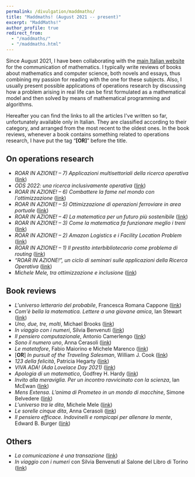 ```yaml
---
permalink: /divulgation/maddmaths/
title: "Maddmaths! (August 2021 -- present)"
excerpt: "MaddMaths!"
author_profile: true
redirect_from:
  - "/maddmaths/"
  - "/maddmaths.html"
---
```


Since August 2021, I have been collaborating with the [main Italian website](http://maddmaths.simai.eu) for the communication of mathematics.
I typically write reviews of books about mathematics and computer science, both novels and essays, thus combining my passion for reading with the one for these subjects. Also, I usually present possible applications of operations research by discussing how a problem arising in real life can be first formulated as a mathematical model and then solved by means of mathematical programming and algorithms.

Hereafter you can find the links to all the articles I've written so far, unfortunately available only in Italian. They are classified according to their category, and arranged from the most recent to the oldest ones. In the book reviews, whenever a book contains something related to operations research, I have put the tag “**[OR]**” before the title.


## On operations research
- *ROAR IN AZIONE! – 7) Applicazioni multisettoriali della ricerca operativa* ([link](https://maddmaths.simai.eu/divulgazione/roar-in-azione-applicazioni-multisettoriali-ricerca-operativa/))
- *ODS 2022: una ricerca inclusivamente operativa* ([link](https://maddmaths.simai.eu/divulgazione/ricerca-operativa-ods2022-una-ricerca-inclusivamente-operativa/))
- *ROAR IN AZIONE! – 6) Combattere la fame nel mondo con l'ottimizzazione* ([link](https://maddmaths.simai.eu/divulgazione/roar-in-azione-combattere-fame-mondo-ottimizzazione/))
- *ROAR IN AZIONE! – 5) Ottimizzazione di operazioni ferroviare in area portuale* ([link](https://maddmaths.simai.eu/divulgazione/roar-in-azione-ottimizzazione-operazioni-ferroviarie-area-portuale/))
- *ROAR IN AZIONE! – 4) La matematica per un futuro più sostenibile* ([link](https://maddmaths.simai.eu/divulgazione/roar-in-azione-matematica-per-futuro-piu-sostenibile/))
- *ROAR IN AZIONE! – 3) Come la matematica fa funzionare meglio i treni* ([link](https://maddmaths.simai.eu/divulgazione/roar-in-azione-matematica-fa-funzionare-meglio-treni/))
- *ROAR IN AZIONE! – 2) Amazon Logistics e i Facility Location Problem* ([link](https://maddmaths.simai.eu/divulgazione/roar-in-azione-amazon-logistics-facility-location-problem/))
- *ROAR IN AZIONE! – 1) Il prestito interbibliotecario come problema di routing* ([link](https://maddmaths.simai.eu/divulgazione/roar-in-azione-prestito-interbibliotecario-problema-routing/))
- *“ROAR IN AZIONE!”, un ciclo di seminari sulle applicazioni della Ricerca Operativa* ([link](https://maddmaths.simai.eu/divulgazione/roar-in-azione-ciclo-seminari-applicazioni-ricerca-operativa/))
- *Michele Mele, tra ottimizzazione e inclusione* ([link](https://maddmaths.simai.eu/persone/michele_mele/))


## Book reviews
- *L'universo letterario del probabile*, Francesca Romana Cappone ([link](https://maddmaths.simai.eu/divulgazione/letture-matematiche-universo-letterario-probabile-francesca-romana-capone/))
- *Com'è bella la matematica. Lettere a una giovane amica*, Ian Stewart ([link](https://maddmaths.simai.eu/divulgazione/letture-matematiche/come-e-bella-la-matematica-ian-stewart/))
- *Uno, due, tre, molti*, Michael Brooks ([link](https://maddmaths.simai.eu/divulgazione/letture-matematiche/uno-due-tre-brooks/))
- *In viaggio con i numeri*, Silvia Benvenuti ([link](https://maddmaths.simai.eu/divulgazione/letture-matematiche-in-viaggio-con-i-numeri-silvia-benvenuti/))
- *Il pensiero computazionale*, Antonio Camerlengo ([link](https://maddmaths.simai.eu/divulgazione/letture-matematiche-il-pensiero-computazionale-antonio-camerlengo/))
- *Sono il numero uno*, Anna Cerasoli ([link](https://maddmaths.simai.eu/divulgazione/letture-matematiche-sono-il-numero-1-anna-cerasoli/))
- *Le matetafore*, Fabio Maiorino e Michele Marenco ([link](https://maddmaths.simai.eu/divulgazione/letture-matematiche-recensione-le-matetafore-maiorino-marenco/))
- [**OR**] *In pursuit of the Traveling Salesman*, William J. Cook ([link](https://maddmaths.simai.eu/divulgazione/letture-matematiche-recensione-in-pursuit-traveling-salesman-cook/))
- *123 della felicità*, Patricia Hegarty ([link](https://maddmaths.simai.eu/divulgazione/letture-matematiche/123-della-felicita-hegarty/))
- *VIVA ADA! (Ada Lovelace Day 2021)* ([link](https://maddmaths.simai.eu/divulgazione/eventi/viva-ada/))
- *Apologia di un matematico*, Godfrey H. Hardy ([link](https://maddmaths.simai.eu/divulgazione/letture-matematiche-estive-20/))
- *Invito alla meraviglia. Per un incontro ravvicinato con la scienza*, Ian McEwan ([link](https://maddmaths.simai.eu/divulgazione/letture-matematiche-estive-17/))
- *Mens Extensa. L’anima di Prometeo in un mondo di macchine*, Simone Belvedere ([link](https://maddmaths.simai.eu/divulgazione/letture-matematiche-estive-14/))
- *L'universo tra le dita*, Michele Mele ([link](https://maddmaths.simai.eu/divulgazione/letture-matematiche-estive-12/))
- *Le sorelle cinque dita*, Anna Cerasoli ([link](https://maddmaths.simai.eu/divulgazione/letture-matematiche-estive-10/))
- *Il pensiero efficace. Indovinelli e rompicapi per allenare la mente*, Edward B. Burger ([link](https://maddmaths.simai.eu/divulgazione/letture-matematiche-estive-5/))


## Others
- *La comunicazione è una transazione* ([link](https://maddmaths.simai.eu/divulgazione/workshop-comunicazione-della-matematica/))
- *In viaggio con i numeri* con Silvia Benvenuti al Salone del Libro di Torino ([link](https://maddmaths.simai.eu/divulgazione/numeri-bevenuti-torino/))
